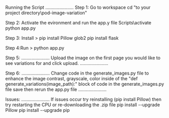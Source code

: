 Running the Script
......................
Step 1: Go to workspace
cd "to your project directory\pod-image-variation"


Step 2: Activate the evironment and run the app.y file
Scripts\activate
python app.py 


Step 3: Install > 
pip install Pillow glob2
pip install flask


Step 4:Run > 
python app.py

Step 5:
......................
Upload the image on the first page you would like to see variations for and click upload.
......................


Step 6:
......................
Change code in the generate_images.py file to enhance the image contrast, grayscale, color inside of the "def generate_variations(image_path):"  block of code in the generate_images.py file save then rerun the app.py file
......................


Issues:
......................
If issues occur try reinstalling (pip install Pillow) then try restarting the CPU or re-downloading the .zip file
pip install --upgrade Pillow
pip install --upgrade pip

